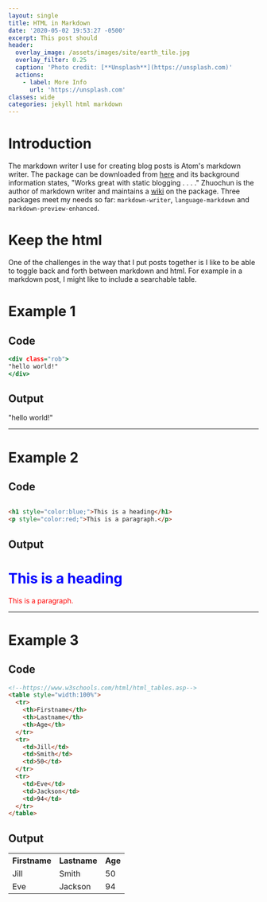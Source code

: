 ```yaml
---
layout: single
title: HTML in Markdown
date: '2020-05-02 19:53:27 -0500'
excerpt: This post should
header:
  overlay_image: /assets/images/site/earth_tile.jpg
  overlay_filter: 0.25
  caption: 'Photo credit: [**Unsplash**](https://unsplash.com)'
  actions:
    - label: More Info
      url: 'https://unsplash.com'
classes: wide
categories: jekyll html markdown
---
```


# Introduction

The markdown writer I use for creating blog posts is Atom's markdown writer. The package can be downloaded from [here](https://atom.io/packages/markdown-writer) and its background information states, "Works great with static blogging . . . ." Zhuochun is the author of markdown writer and maintains a [wiki](https://github.com/zhuochun/md-writer/wiki/Settings) on the package.  Three packages meet my needs so far:  `markdown-writer`, `language-markdown` and `markdown-preview-enhanced`.

# Keep the html

One of the challenges in the way that I put posts together is I like to be able to toggle back and forth between markdown and html.  For example in a markdown post, I might like to include a searchable table.

# Example 1

## Code

```htm
<div class="rob">
"hello world!"
</div>

```

## Output

<div class="rob">
"hello world!"
</div>

---

# Example 2

## Code

```html

<h1 style="color:blue;">This is a heading</h1>
<p style="color:red;">This is a paragraph.</p>

```

## Output

<h1 style="color:blue;">This is a heading</h1>
<p style="color:red;">This is a paragraph.</p>

---
# Example 3

## Code

```HTML
<!--https://www.w3schools.com/html/html_tables.asp-->
<table style="width:100%">
  <tr>
    <th>Firstname</th>
    <th>Lastname</th>
    <th>Age</th>
  </tr>
  <tr>
    <td>Jill</td>
    <td>Smith</td>
    <td>50</td>
  </tr>
  <tr>
    <td>Eve</td>
    <td>Jackson</td>
    <td>94</td>
  </tr>
</table>
```

## Output

<table style="width:100%">
  <tr>
    <th>Firstname</th>
    <th>Lastname</th>
    <th>Age</th>
  </tr>
  <tr>
    <td>Jill</td>
    <td>Smith</td>
    <td>50</td>
  </tr>
  <tr>
    <td>Eve</td>
    <td>Jackson</td>
    <td>94</td>
  </tr>
</table>

